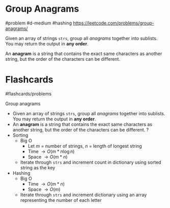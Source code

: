 # Group Anagrams
#problem #d-medium #hashing
https://leetcode.com/problems/group-anagrams/

Given an array of strings `strs`, group all _anagrams_ together into sublists. You may return the output in **any order**.

An **anagram** is a string that contains the exact same characters as another string, but the order of the characters can be different.

# Flashcards
#flashcards/problems 

Group anagrams
- Given an array of strings `strs`, group all _anagrams_ together into sublists. You may return the output in **any order**.
- An **anagram** is a string that contains the exact same characters as another string, but the order of the characters can be different.
?
- Sorting
	- Big O
		- Let $m$ = number of strings, $n$ = length of longest string
		- Time $\to O(m * n \log n)$
		- Space $\to O(m * n)$
	- Iterate through `strs` and increment count in dictionary using sorted string as the key
- Hashing
	- Big O
		- Time $\to O(m * n)$
		- Space $\to O(m)$
	- Iterate through `strs` and increment dictionary using an array representing the number of each letter
<!--SR:!2025-01-29,7,210-->